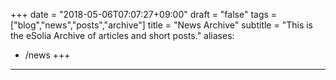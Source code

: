 +++
date = "2018-05-06T07:07:27+09:00"
draft = "false"
tags = ["blog","news","posts","archive"]
title = "News Archive"
subtitle = "This is the eSolia Archive of articles and short posts."
aliases:
  - /news
+++

 

* * * 
